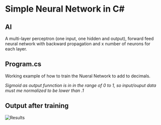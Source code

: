 # Simple Neural Network in C#
## AI
A multi-layer perceptron (one input, one hidden and output), forward feed neural network with backward propagation and x number of neurons for each layer.
## Program.cs
Working example of how to train the Nueral Network to add to decimals. 

_Sigmoid as output funnction is in in the range of 0 to 1, so input/ouput data must me normalized to be lower than .1_

## Output after training
![Results](https://raw.githubusercontent.com/georgekosmidis/SimpleNeuralNetwork/master/README/Capture.PNG)

